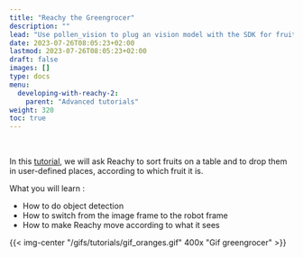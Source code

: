 ```yaml
---
title: "Reachy the Greengrocer"
description: ""
lead: "Use pollen_vision to plug an vision model with the SDK for fruit detection and manipulation"
date: 2023-07-26T08:05:23+02:00
lastmod: 2023-07-26T08:05:23+02:00
draft: false
images: []
type: docs
menu:
  developing-with-reachy-2:
    parent: "Advanced tutorials"
weight: 320
toc: true
---
```


<br>


In this [tutorial](https://github.com/pollen-robotics/reachy2-tutorials/blob/main/3_Reachy_the_greengrocer.ipynb), we will ask Reachy to sort fruits on a table and to drop them in user-defined places, according to which fruit it is.

What you will learn :

- How to do object detection
- How to switch from the image frame to the robot frame
- How to make Reachy move according to what it sees

{{< img-center "/gifs/tutorials/gif_oranges.gif" 400x "Gif greengrocer" >}}